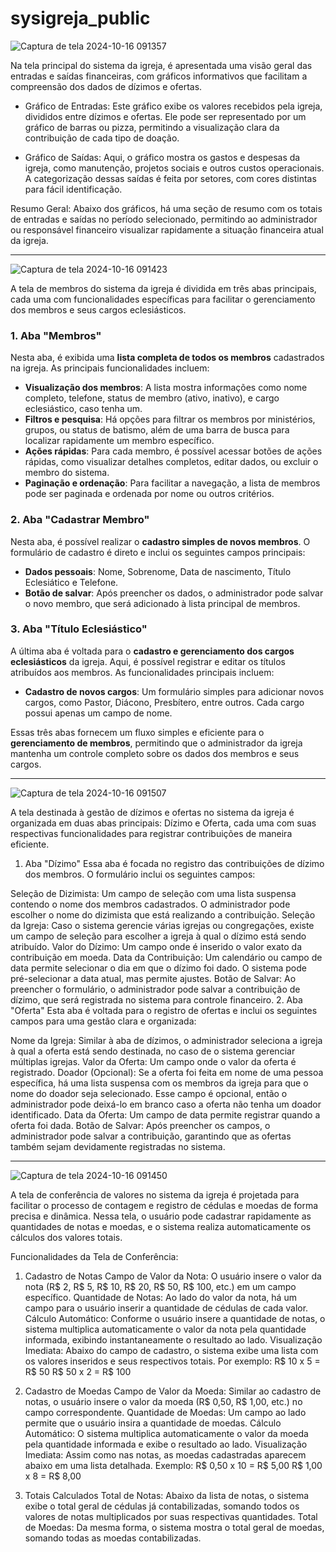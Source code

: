 # sysigreja_public


![Captura de tela 2024-10-16 091357](https://github.com/user-attachments/assets/5cf34a72-3739-4467-8972-1035fc2c06e9)

Na tela principal do sistema da igreja, é apresentada uma visão geral das entradas e saídas financeiras, com gráficos informativos que facilitam a compreensão dos dados de dízimos e ofertas.

- Gráfico de Entradas: Este gráfico exibe os valores recebidos pela igreja, divididos entre dízimos e ofertas. Ele pode ser representado por um gráfico de barras ou pizza, permitindo a visualização clara da contribuição de cada tipo de doação.

- Gráfico de Saídas: Aqui, o gráfico mostra os gastos e despesas da igreja, como manutenção, projetos sociais e outros custos operacionais. A categorização dessas saídas é feita por setores, com cores distintas para fácil identificação.

Resumo Geral: Abaixo dos gráficos, há uma seção de resumo com os totais de entradas e saídas no período selecionado, permitindo ao administrador ou responsável financeiro visualizar rapidamente a situação financeira atual da igreja.

------------------------------------------------------------------------------------------------------------------------------------------------------------------------------------------------------------------------


![Captura de tela 2024-10-16 091423](https://github.com/user-attachments/assets/9f6a91ab-f093-43a0-95cb-4ece19a4645c)

A tela de membros do sistema da igreja é dividida em três abas principais, cada uma com funcionalidades específicas para facilitar o gerenciamento dos membros e seus cargos eclesiásticos.

### 1. **Aba "Membros"**
Nesta aba, é exibida uma **lista completa de todos os membros** cadastrados na igreja. As principais funcionalidades incluem:
- **Visualização dos membros**: A lista mostra informações como nome completo, telefone, status de membro (ativo, inativo), e cargo eclesiástico, caso tenha um.
- **Filtros e pesquisa**: Há opções para filtrar os membros por ministérios, grupos, ou status de batismo, além de uma barra de busca para localizar rapidamente um membro específico.
- **Ações rápidas**: Para cada membro, é possível acessar botões de ações rápidas, como visualizar detalhes completos, editar dados, ou excluir o membro do sistema.
- **Paginação e ordenação**: Para facilitar a navegação, a lista de membros pode ser paginada e ordenada por nome ou outros critérios.

### 2. **Aba "Cadastrar Membro"**
Nesta aba, é possível realizar o **cadastro simples de novos membros**. O formulário de cadastro é direto e inclui os seguintes campos principais:
- **Dados pessoais**: Nome, Sobrenome, Data de nascimento, Título Eclesiático e Telefone.
- **Botão de salvar**: Após preencher os dados, o administrador pode salvar o novo membro, que será adicionado à lista principal de membros.

### 3. **Aba "Título Eclesiástico"**
A última aba é voltada para o **cadastro e gerenciamento dos cargos eclesiásticos** da igreja. Aqui, é possível registrar e editar os títulos atribuídos aos membros. As funcionalidades principais incluem:
- **Cadastro de novos cargos**: Um formulário simples para adicionar novos cargos, como Pastor, Diácono, Presbítero, entre outros. Cada cargo possui apenas um campo de nome.

Essas três abas fornecem um fluxo simples e eficiente para o **gerenciamento de membros**, permitindo que o administrador da igreja mantenha um controle completo sobre os dados dos membros e seus cargos.

------------------------------------------------------------------------------------------------------------------------------------------------------------------------------------------------------------------------


![Captura de tela 2024-10-16 091507](https://github.com/user-attachments/assets/33cfc042-0468-4b08-8858-367100a3d4da)

A tela destinada à gestão de dízimos e ofertas no sistema da igreja é organizada em duas abas principais: Dízimo e Oferta, cada uma com suas respectivas funcionalidades para registrar contribuições de maneira eficiente.

1. Aba "Dízimo"
Essa aba é focada no registro das contribuições de dízimo dos membros. O formulário inclui os seguintes campos:

Seleção de Dizimista: Um campo de seleção com uma lista suspensa contendo o nome dos membros cadastrados. O administrador pode escolher o nome do dizimista que está realizando a contribuição.
Seleção da Igreja: Caso o sistema gerencie várias igrejas ou congregações, existe um campo de seleção para escolher a igreja à qual o dízimo está sendo atribuído.
Valor do Dízimo: Um campo onde é inserido o valor exato da contribuição em moeda.
Data da Contribuição: Um calendário ou campo de data permite selecionar o dia em que o dízimo foi dado. O sistema pode pré-selecionar a data atual, mas permite ajustes.
Botão de Salvar: Ao preencher o formulário, o administrador pode salvar a contribuição de dízimo, que será registrada no sistema para controle financeiro.
2. Aba "Oferta"
Esta aba é voltada para o registro de ofertas e inclui os seguintes campos para uma gestão clara e organizada:

Nome da Igreja: Similar à aba de dízimos, o administrador seleciona a igreja à qual a oferta está sendo destinada, no caso de o sistema gerenciar múltiplas igrejas.
Valor da Oferta: Um campo onde o valor da oferta é registrado.
Doador (Opcional): Se a oferta foi feita em nome de uma pessoa específica, há uma lista suspensa com os membros da igreja para que o nome do doador seja selecionado. Esse campo é opcional, então o administrador pode deixá-lo em branco caso a oferta não tenha um doador identificado.
Data da Oferta: Um campo de data permite registrar quando a oferta foi dada.
Botão de Salvar: Após preencher os campos, o administrador pode salvar a contribuição, garantindo que as ofertas também sejam devidamente registradas no sistema.

------------------------------------------------------------------------------------------------------------------------------------------------------------------------------------------------------------------------


![Captura de tela 2024-10-16 091450](https://github.com/user-attachments/assets/319baf6a-4e84-4bc4-a26c-d3daf64cd4d1)

A tela de conferência de valores no sistema da igreja é projetada para facilitar o processo de contagem e registro de cédulas e moedas de forma precisa e dinâmica. Nessa tela, o usuário pode cadastrar rapidamente as quantidades de notas e moedas, e o sistema realiza automaticamente os cálculos dos valores totais.

Funcionalidades da Tela de Conferência:
1. Cadastro de Notas
Campo de Valor da Nota: O usuário insere o valor da nota (R$ 2, R$ 5, R$ 10, R$ 20, R$ 50, R$ 100, etc.) em um campo específico.
Quantidade de Notas: Ao lado do valor da nota, há um campo para o usuário inserir a quantidade de cédulas de cada valor.
Cálculo Automático: Conforme o usuário insere a quantidade de notas, o sistema multiplica automaticamente o valor da nota pela quantidade informada, exibindo instantaneamente o resultado ao lado.
Visualização Imediata: Abaixo do campo de cadastro, o sistema exibe uma lista com os valores inseridos e seus respectivos totais. Por exemplo:
R$ 10 x 5 = R$ 50
R$ 50 x 2 = R$ 100

2. Cadastro de Moedas
Campo de Valor da Moeda: Similar ao cadastro de notas, o usuário insere o valor da moeda (R$ 0,50, R$ 1,00, etc.) no campo correspondente.
Quantidade de Moedas: Um campo ao lado permite que o usuário insira a quantidade de moedas.
Cálculo Automático: O sistema multiplica automaticamente o valor da moeda pela quantidade informada e exibe o resultado ao lado.
Visualização Imediata: Assim como nas notas, as moedas cadastradas aparecem abaixo em uma lista detalhada. Exemplo:
R$ 0,50 x 10 = R$ 5,00
R$ 1,00 x 8 = R$ 8,00

3. Totais Calculados
Total de Notas: Abaixo da lista de notas, o sistema exibe o total geral de cédulas já contabilizadas, somando todos os valores de notas multiplicados por suas respectivas quantidades.
Total de Moedas: Da mesma forma, o sistema mostra o total geral de moedas, somando todas as moedas contabilizadas.
